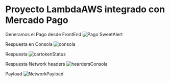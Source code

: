 # Proyecto LambdaAWS integrado con Mercado Pago
Generamos el Pago desde FrontEnd
![Pago SweetAlert](https://user-images.githubusercontent.com/57849420/212807416-80f7c1de-5f1d-4bfa-9fda-a8583aa31a1b.JPG)


Respuesta en Consola
![consola](https://user-images.githubusercontent.com/57849420/212807654-05bf8caa-08e3-4125-86d9-13dc35de3d9f.JPG)



Respuesta
![cartokenStatus](https://user-images.githubusercontent.com/57849420/212807564-08e2a8ec-46dd-47ba-9b4a-79c5488a69f3.JPG)

Respuesta Network
headers
![heardersConsola](https://user-images.githubusercontent.com/57849420/212807874-38707262-b661-406b-959c-b7bfb9cb1ee5.JPG)


Payload
![NetworkPayload](https://user-images.githubusercontent.com/57849420/212805818-d4b55226-c61c-445a-9636-9b102a1b1a03.JPG)

